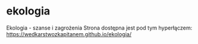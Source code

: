 # ekologia
 Ekologia - szanse i zagrożenia
 Strona dostępna jest pod tym hyperłączem: https://wedkarstwozkapitanem.github.io/ekologia/
